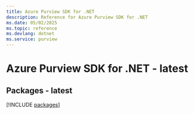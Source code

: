 ```yaml
---
title: Azure Purview SDK for .NET
description: Reference for Azure Purview SDK for .NET
ms.date: 05/02/2025
ms.topic: reference
ms.devlang: dotnet
ms.service: purview
---
```

# Azure Purview SDK for .NET - latest
## Packages - latest
[!INCLUDE [packages](purview-index.md)]
